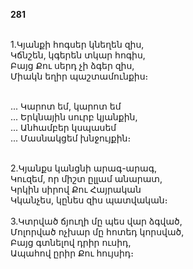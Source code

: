 **281**

\
1.Կյանքի հոգսեր կնեղեն զիս,\
Կճնշեն, կգերեն տկար հոգիս,\
Բայց Քու սերդ չի ձգեր զիս,\
Միակն եղիր պաշտամունքիս։

\
 ... Կարոտ եմ, կարոտ եմ\
 ... Երկնային սուրբ կյանքին,\
 ... Անհամբեր կսպասեմ\
 ... Մասնակցեմ խնջույքին։

\
2.Կյանքս կանցնի արագ-արագ,\
Կուզեմ, որ միշտ ըլլամ անարատ,\
Կրկին սիրով Քու Հայրական\
Կկանչես, կընես զիս պատվական։\
\
3.Կտրված ճյուղի մը պես վար ձգված,\
Մոլորված ոչխար մը հոտեդ կորսված,\
Բայց գտնելով դրիր ուսիդ,\
Ապահով ըրիր Քու հույսիդ։
